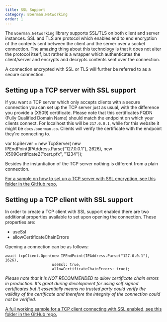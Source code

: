 ```yaml
---
title: SSL Support
category: Boerman.Networking
order: 1
---
```


The `Boerman.Networking` library supports SSL/TLS on both client and server instances. SSL and TLS are protocol which enables end to end encryption of the contents sent between the client and the server over a socket connection. The amazing thing about this technology is that it does not alter the protocol itself, but rather is a wrapper which authenticates the client/server and encrypts and decrypts contents sent over the connection.

A connection encrypted with SSL or TLS will further be referred to as a secure connection.

## Setting up a TCP server with SSL support

If you want a TCP server which only accepts clients with a secure connection you can set up the TCP server just as usual, with the difference you provide a (X509) certificate. Please note that this certificates FQDN (Fully Qualified Domain Name) should match the endpoint on which your clients connect. For localhost this will be `217.0.0.1`, while for this website it might be `docs.boerman.co`. Clients will verify the certificate with the endpoint they're connecting to.

   var tcpServer = new TcpServer(
       new IPEndPoint(IPAddress.Parse("127.0.0.1"), 2626), 
       new X509Certificate2("cert.pfx", "1234"));

Besides the instantiation of the TCP server nothing is different from a plain connection.

[For a sample on how to set up a TCP server with SSL encryption, see this folder in the GitHub repo.](https://github.com/Boerman/Boerman.Networking/tree/master/TcpServerWithSSL)

## Setting up a TCP client with SSL support

In order to create a TCP client with SSL support enabled there are two additional properties available to set upon opening the connection. These properties are:

- useSsl
- allowCertificateChainErrors

Opening a connection can be as follows:

    await tcpClient.Open(new IPEndPoint(IPAddress.Parse("127.0.0.1"), 2626), 
                         useSsl: true, 
                         allowCertificateChainErrors: true);

*Please note that it is NOT RECOMMENDED to allow certificate chain errors in production. It's great during development for using self signed certificates but it essentially means no trusted party could verify the validity of the certificate and therefore the integrity of the connection could not be verified.*

[A full working sample for a TCP client connecting with SSL enabled, see this folder in the GitHub repo.](https://github.com/Boerman/Boerman.Networking/tree/master/TcpClientWithSSL)

